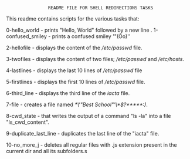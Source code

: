 					README FILE FOR SHELL REDIRECTIONS TASKS
This readme contains scripts for the various tasks that:

0-hello_world - prints "Hello, World" followed by a new line
.
1-confused_smiley - prints a confused smiley '"(Ôo)''

2-hellofile - displays the content of the _/etc/passwd_ file.

3-twofiles - displays the content of two files; _/etc/passwd_ and _/etc/hosts_.

4-lastlines - displays the last 10 lines of _/etc/passwd_ file

5-firstlines - displays the first 10 lines of _/etc/passwd_ file.

6-third_line - displays the third line of the _iacta_ file.

7-file - creates a file named _\*\\'"Best School"\'\\*$\?\*\*\*\*\*:)_.

8-cwd_state - that writes the output of a command "ls -la" into a file "ls_cwd_content".

9-duplicate_last_line - duplicates the last line of the "iacta" file.

10-no_more_j - deletes all regular files with .js extension present in the current dir and all its subfolders.s
